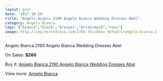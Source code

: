 ```yaml
---
layout: post
date: '2017-10-19'
title: "Angelo Bianca 2190 Angelo Bianca Wedding Dresses Abel"
category: Angelo Bianca
tags: ["bianca","black","dresses","bridesmaid","rosy"]
image: http://img.hectodress.com/1760-thickbox_default/angelo-bianca-2190-angelo-bianca-wedding-dresses-abel.jpg
---
```

Angelo Bianca 2190 Angelo Bianca Wedding Dresses Abel

On Sales: **$260**
<a href="https://www.hectodress.com/angelo-bianca/1121-angelo-bianca-2190-angelo-bianca-wedding-dresses-abel.html"><amp-img layout="responsive" width="600" height="600" src="//img.hectodress.com/1760-thickbox_default/angelo-bianca-2190-angelo-bianca-wedding-dresses-abel.jpg" alt="Angelo Bianca 2190 Angelo Bianca Wedding Dresses Abel 0" /></a>

Buy it: [Angelo Bianca 2190 Angelo Bianca Wedding Dresses Abel](https://www.hectodress.com/angelo-bianca/1121-angelo-bianca-2190-angelo-bianca-wedding-dresses-abel.html "Angelo Bianca 2190 Angelo Bianca Wedding Dresses Abel")

View more: [Angelo Bianca](https://www.hectodress.com/14-angelo-bianca "Angelo Bianca")